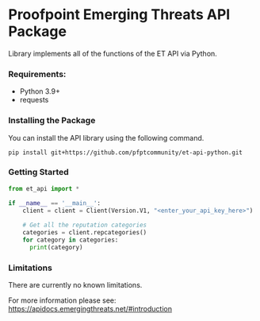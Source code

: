 # Proofpoint Emerging Threats API Package

Library implements all of the functions of the ET API via Python.

### Requirements:

* Python 3.9+
* requests
 
### Installing the Package
You can install the API library using the following command. 
```
pip install git+https://github.com/pfptcommunity/et-api-python.git
```

### Getting Started
```python
from et_api import *

if __name__ == '__main__':
    client = client = Client(Version.V1, "<enter_your_api_key_here>")
    
    # Get all the reputation categories
    categories = client.repcategories()
    for category in categories:
      print(category)
```

### Limitations
There are currently no known limitations. 

For more information please see: https://apidocs.emergingthreats.net/#introduction
